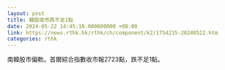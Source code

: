 ```yaml
---
layout: post
title: 韓股收市跌不足1點
date: 2024-05-22 14:45:10.000000000 +08:00
link: https://news.rthk.hk/rthk/ch/component/k2/1754215-20240522.htm
categories: rthk
---
```


南韓股市偏軟。首爾綜合指數收市報2723點，跌不足1點。
